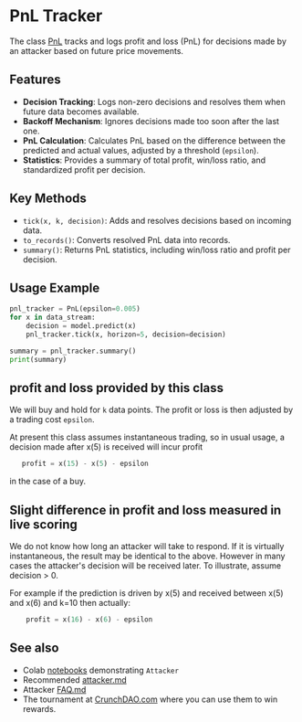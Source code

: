 # PnL Tracker

The class [PnL](https://github.com/microprediction/midone/blob/main/midone/accounting/pnl.py) tracks and logs profit and loss (PnL) for decisions made by an attacker based on future price movements.

## Features
- **Decision Tracking**: Logs non-zero decisions and resolves them when future data becomes available.
- **Backoff Mechanism**: Ignores decisions made too soon after the last one.
- **PnL Calculation**: Calculates PnL based on the difference between the predicted and actual values, adjusted by a threshold (`epsilon`).
- **Statistics**: Provides a summary of total profit, win/loss ratio, and standardized profit per decision.

## Key Methods
- `tick(x, k, decision)`: Adds and resolves decisions based on incoming data.
- `to_records()`: Converts resolved PnL data into records.
- `summary()`: Returns PnL statistics, including win/loss ratio and profit per decision.

## Usage Example

```python
pnl_tracker = PnL(epsilon=0.005)
for x in data_stream:
    decision = model.predict(x)
    pnl_tracker.tick(x, horizon=5, decision=decision)

summary = pnl_tracker.summary()
print(summary)
```


## profit and loss provided by this class
We will buy and hold for `k` data points. The profit or loss is then adjusted by a trading cost `epsilon`. 

At present this class assumes instantaneous trading, so in usual usage, a decision made after x(5) is received will incur profit 

```python
   profit = x(15) - x(5) - epsilon
```
in the case of a buy. 


## Slight difference in profit and loss measured in live scoring
We do not know how long an attacker will take to respond. If it is virtually instantaneous, the result may be identical to the above. However in many cases the attacker's decision will be received later. To illustrate, assume decision > 0. 
 
For example if the prediction is driven by x(5) and received between x(5) and x(6) and k=10 then actually:

```python
    profit = x(16) - x(6) - epsilon 
```

## See also 

 - Colab [notebooks](https://github.com/microprediction/endersnotebooks) demonstrating `Attacker`
 - Recommended [attacker.md](https://github.com/microprediction/midone/blob/main/midone/attackers/attacker.md)
 - Attacker [FAQ.md](https://github.com/microprediction/midone/blob/main/midone/attackers/FAQ.md)
 - The tournament at [CrunchDAO.com](https://www.crunchdao.com) where you can use them to win rewards. 


